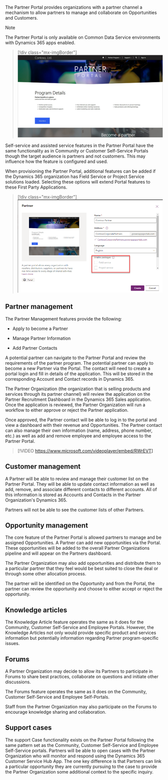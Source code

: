 The Partner Portal provides organizations with a partner channel a mechanism to allow partners to manage and collaborate on Opportunities and Customers.

> [!NOTE]
> The Partner Portal is only available on Common Data Service environments with Dynamics 365 apps enabled.

> [!div class="mx-imgBorder"]
> [![Partner Portal Home Page](../media/5-partner-portal-home.png)](../media/5-partner-portal-home.png#lightbox)

Self-service and assisted service features in the Partner Portal have the same functionality as in Community or Customer Self-Service Portals though the target audience is partners and not customers. This may influence how the feature is configured and used.

When provisioning the Partner Portal, additional features can be added if the Dynamics 365 organization has Field Service or Project Service solutions loaded.  Selecting these options will extend Portal features to these First Party Applications.

> [!div class="mx-imgBorder"]
> [![Enable Packages](../media/5-partner-add-ons.png)](../media/5-partner-add-ons.png#lightbox)

## Partner management

The Partner Management features provide the following:

- Apply to become a Partner

- Manage Partner Information

- Add Partner Contacts

A potential partner can navigate to the Partner Portal and review the requirements of the partner program.  The potential partner can apply to become a new Partner via the Portal.  The contact will need to create a portal login and fill in details of the application.  This will be stored in the corresponding Account and Contact records in Dynamics 365.

The Partner Organization (the organization that is selling products and services through its partner channel) will review the application on the Partner Recruitment Dashboard in the Dynamics 365 Sales application.  Once the application is reviewed, the Partner Organization will run a workflow to either approve or reject the Partner application.

Once approved, the Partner contact will be able to log in to the portal and view a dashboard with their revenue and Opportunities.  The Partner contact can also manage their own information (name, address, phone number, etc.) as well as add and remove employee and employee access to the Partner Portal.

> [!VIDEO https://www.microsoft.com/videoplayer/embed/RWrEVT]

## Customer management

A Partner will be able to review and manage their customer list on the Partner Portal.  They will be able to update contact information as well as add, remove, and associate different contacts to different accounts.  All of this information is stored as Accounts and Contacts in the Partner Organization's Dynamics 365.

Partners will not be able to see the customer lists of other Partners.

## Opportunity management

The core feature of the Partner Portal is allowed partners to manage and be assigned Opportunities.  A Partner can add new opportunities via the Portal.  These opportunities will be added to the overall Partner Organizations pipeline and will appear on the Partners dashboard.

The Partner Organization may also add opportunities and distribute them to a particular partner that they feel would be best suited to close the deal or through some other allocation process.  

The partner will be identified on the Opportunity and from the Portal, the partner can review the opportunity and choose to either accept or reject the opportunity.

## Knowledge articles

The Knowledge Article feature operates the same as it does for the Community, Customer Self-Service and Employee Portals.  However, the Knowledge Articles not only would provide specific product and services information but potentially information regarding Partner program-specific issues.


## Forums

A Partner Organization may decide to allow its Partners to participate in Forums to share best practices, collaborate on questions and initiate other discussions.  

The Forums feature operates the same as it does on the Community, Customer Self-Service and Employee Self-Portals.

Staff from the Partner Organization may also participate on the Forums to encourage knowledge sharing and collaboration.


## Support cases

The support Case functionality exists on the Partner Portal following the same pattern set as the Community, Customer Self-Service and Employee Self-Service portals.  Partners will be able to open cases with the Partner Organization who will monitor and respond using the Dynamics 365 Customer Service Hub App.  The one key difference is that Partners can link a particular opportunity they are currently pursuing to the case to provide the Partner Organization some additional context to the specific inquiry. 
